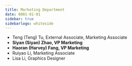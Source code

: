 ```yaml
---
title: Marketing Department
date: 0001-01-01
sidebar: true
sidebarlogo: whiteside
---
```


- Teng (Teng) Tu, External Associate, Marketing Associate
- **Siyan (Siyan) Zhao, VP Marketing**
- **Haoran (Harvey) Fang, VP Marketing**
- Ruiyao Li, Marketing Associate
- Lisa Li, Graphics Designer
